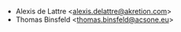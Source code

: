 - Alexis de Lattre \<<alexis.delattre@akretion.com>\>
- Thomas Binsfeld \<<thomas.binsfeld@acsone.eu>\>
